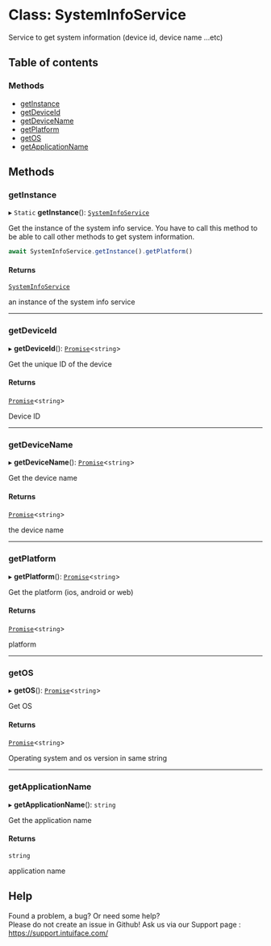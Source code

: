 # Class: SystemInfoService

Service to get system information (device id, device name ...etc)

## Table of contents

### Methods

- [getInstance](SystemInfoService.md#getinstance)
- [getDeviceId](SystemInfoService.md#getdeviceid)
- [getDeviceName](SystemInfoService.md#getdevicename)
- [getPlatform](SystemInfoService.md#getplatform)
- [getOS](SystemInfoService.md#getos)
- [getApplicationName](SystemInfoService.md#getapplicationname)

## Methods

### getInstance

▸ `Static` **getInstance**(): [`SystemInfoService`](SystemInfoService.md)

Get the instance of the system info service.
You have to call this method to be able to call other methods to get system information.
```ts
await SystemInfoService.getInstance().getPlatform()
```

#### Returns

[`SystemInfoService`](SystemInfoService.md)

an instance of the system info service

___

### getDeviceId

▸ **getDeviceId**(): [`Promise`]( https://developer.mozilla.org/en-US/docs/Web/JavaScript/Reference/Global_Objects/Promise )<`string`\>

Get the unique ID of the device

#### Returns

[`Promise`]( https://developer.mozilla.org/en-US/docs/Web/JavaScript/Reference/Global_Objects/Promise )<`string`\>

Device ID

___

### getDeviceName

▸ **getDeviceName**(): [`Promise`]( https://developer.mozilla.org/en-US/docs/Web/JavaScript/Reference/Global_Objects/Promise )<`string`\>

Get the device name

#### Returns

[`Promise`]( https://developer.mozilla.org/en-US/docs/Web/JavaScript/Reference/Global_Objects/Promise )<`string`\>

the device name

___

### getPlatform

▸ **getPlatform**(): [`Promise`]( https://developer.mozilla.org/en-US/docs/Web/JavaScript/Reference/Global_Objects/Promise )<`string`\>

Get the platform (ios, android or web)

#### Returns

[`Promise`]( https://developer.mozilla.org/en-US/docs/Web/JavaScript/Reference/Global_Objects/Promise )<`string`\>

platform

___

### getOS

▸ **getOS**(): [`Promise`]( https://developer.mozilla.org/en-US/docs/Web/JavaScript/Reference/Global_Objects/Promise )<`string`\>

Get OS

#### Returns

[`Promise`]( https://developer.mozilla.org/en-US/docs/Web/JavaScript/Reference/Global_Objects/Promise )<`string`\>

Operating system and os version in same string

___

### getApplicationName

▸ **getApplicationName**(): `string`

Get the application name

#### Returns

`string`

application name


## Help
Found a problem, a bug? Or need some help?  
Please do not create an issue in Github! Ask us via our Support page : https://support.intuiface.com/
